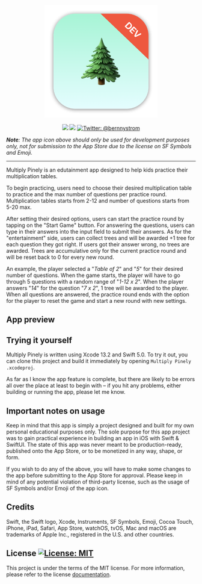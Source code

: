 <p align="center">
    <img src="./Multiply Pinely/Assets.xcassets/AppIcon.appiconset/mac512.png" alt="Multiply Pinely logo" width="300" maxHeight="171" />
</p>

<p align="center">
    <img src="https://img.shields.io/badge/iOS-15.0+-blue.svg" />
    <img src="https://img.shields.io/badge/Swift-5.0-orange.svg" />
    <a href="https://twitter.com/bernnystrom">
        <img src="https://img.shields.io/badge/Contact-@bernnystrom-lightgrey.svg?style=flat" alt="Twitter: @bernnystrom" />
    </a>
</p>

  ***Note**: The app icon above should only be used for development purposes only, not for submission to the App Store due to the license on SF Symbols and Emoji.*

 <hr />

Multiply Pinely is an edutainment app designed to help kids practice their multiplication tables.

To begin practicing, users need to choose their desired multiplication table to practice and the max number of questions per practice round. Multiplication tables starts from 2-12 and number of questions starts from 5-20 max.

After setting their desired options, users can start the practice round by tapping on the "Start Game" button. For answering the questions, users can type in their answers into the input field to submit their answers. As for the "entertainment" side, users can collect trees and will be awarded +1 tree for each question they got right. If users got their answer wrong, no trees are awarded. Trees are accumulative only for the current practice round and will be reset back to 0 for every new round.

An example, the player selected a "*Table of 2*" and "*5*" for their desired number of questions. When the game starts, the player will have to go through 5 questions with a random range of "*1-12 x 2*". When the player answers "*14*" for the question "*7 x 2*", 1 tree will be awarded to the player. When all questions are answered, the practice round ends with the option for the player to reset the game and start a new round with new settings.

## App preview



## Trying it yourself

Multiply Pinely  is written using Xcode 13.2 and Swift 5.0. To try it out, you can clone this project and build it immediately by opening `Multiply Pinely .xcodeproj`.

As far as I know the app feature is complete, but there are likely to be errors all over the place at least to begin with – if you hit any problems, either building or running the app, please let me know.

## Important notes on usage

Keep in mind that this app is simply a project designed and built for my own personal educational purposes only. The sole purpose for this app project was to gain practical experience in building an app in iOS with Swift & SwiftUI. The state of this app was never meant to be production-ready, published onto the App Store, or to be monetized in any way, shape, or form.

If you wish to do any of the above, you will have to make some changes to the app before submitting to the App Store for approval. Please keep in mind of any potential violation of third-party license, such as the usage of SF Symbols and/or Emoji of the app icon.

## Credits

Swift, the Swift logo, Xcode, Instruments, SF Symbols, Emoji, Cocoa Touch, iPhone, iPad, Safari, App Store, watchOS, tvOS, Mac and macOS are trademarks of Apple Inc., registered in the U.S. and other countries.

## License <a aria-label="Multiply Pinely is free to use" href="https://choosealicense.com/licenses/mit/" target="_blank"><img alt="License: MIT" src="https://img.shields.io/badge/License-MIT-success.svg?style=flat-square&color=33CC12" target="_blank" /></a>

This project is under the terms of the MIT license. For more information, please refer to the license [documentation](LICENSE).